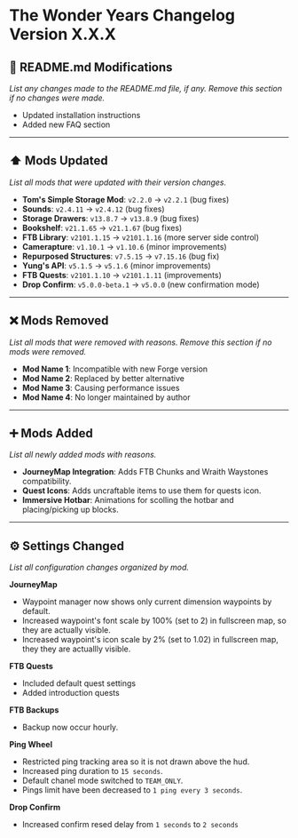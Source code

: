 # The Wonder Years Changelog Version X.X.X

## 📖 README.md Modifications
*List any changes made to the README.md file, if any. Remove this section if no changes were made.*

- Updated installation instructions
- Added new FAQ section

---

## ⬆️ Mods Updated
*List all mods that were updated with their version changes.*

- **Tom's Simple Storage Mod**: `v2.2.0` → `v2.2.1` (bug fixes)
- **Sounds**: `v2.4.11` → `v2.4.12` (bug fixes)
- **Storage Drawers**: `v13.8.7` → `v13.8.9` (bug fixes)
- **Bookshelf**: `v21.1.65` → `v21.1.67` (bug fixes)
- **FTB Library**: `v2101.1.15` → `v2101.1.16` (more server side control)
- **Camerapture**: `v1.10.1` → `v1.10.6` (minor improvements)
- **Repurposed Structures**: `v7.5.15` → `v7.15.16` (bug fix)
- **Yung's API**: `v5.1.5` → `v5.1.6` (minor improvements)
- **FTB Quests**: `v2101.1.10` → `v2101.1.11` (improvements)
- **Drop Confirm**: `v5.0.0-beta.1` → `v5.0.0` (new confirmation mode)

---

## ❌ Mods Removed
*List all mods that were removed with reasons. Remove this section if no mods were removed.*

- **Mod Name 1**: Incompatible with new Forge version
- **Mod Name 2**: Replaced by better alternative
- **Mod Name 3**: Causing performance issues
- **Mod Name 4**: No longer maintained by author

---

## ➕ Mods Added
*List all newly added mods with reasons.*

- **JourneyMap Integration**: Adds FTB Chunks and Wraith Waystones compatibility.
- **Quest Icons**: Adds uncraftable items to use them for quests icon.
- **Immersive Hotbar**: Animations for scolling the hotbar and placing/picking up blocks.

---

## ⚙️ Settings Changed
*List all configuration changes organized by mod.*

**JourneyMap**
- Waypoint manager now shows only current dimension waypoints by default.
- Increased waypoint's font scale by 100% (set to 2) in fullscreen map, so they are actually visible.
- Increased waypoint's icon scale by 2% (set to 1.02) in fullscreen map, they they are actuallly visible.

**FTB Quests**
- Included default quest settings
- Added introduction quests

**FTB Backups**
- Backup now occur hourly.

**Ping Wheel**
- Restricted ping tracking area so it is not drawn above the hud.
- Increased ping duration to `15 seconds`.
- Default chanel mode switched to `TEAM_ONLY`.
- Pings limit have been decreased to `1 ping every 3 seconds`.

**Drop Confirm**
- Increased confirm resed delay from `1 seconds` to `2 seconds`